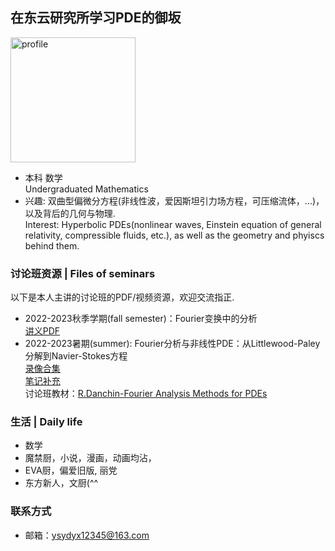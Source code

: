 ## 在东云研究所学习PDE的御坂

<img width="200" alt="profile" src="file:///C:/Users/Administrator/Desktop/%E5%BE%AE%E4%BF%A1%E5%9B%BE%E7%89%87_20240209142300.jpg">

- 本科 数学<br/>
  Undergraduated Mathematics
- 兴趣: 双曲型偏微分方程(非线性波，爱因斯坦引力场方程，可压缩流体，...)，以及背后的几何与物理.<br/>
  Interest: Hyperbolic PDEs(nonlinear waves, Einstein equation of general relativity, compressible fluids, etc.), as well as the geometry and phyiscs behind them.

### 讨论班资源 | Files of seminars

以下是本人主讲的讨论班的PDF/视频资源，欢迎交流指正.

- 2022-2023秋季学期(fall semester)：Fourier变换中的分析<br/>
  [讲义PDF](https://maths.whu.edu.cn/__local/8/3A/29/E666F656D3A1BB0F6CC873EAA90_780F196C_17408F.pdf)<br/>
- 2022-2023暑期(summer): Fourier分析与非线性PDE：从Littlewood-Paley分解到Navier-Stokes方程<br/>
  [录像合集](https://space.bilibili.com/693415657/channel/collectiondetail?sid=1755542)<br/>
  [笔记补充](https://www.bilibili.com/read/cv27084665/)<br/>
  讨论班教材：[R.Danchin-Fourier Analysis Methods for PDEs](https://perso.math.u-pem.fr/danchin.raphael/cours/courschine.pdf)<br/>

### 生活 | Daily life
- 数学
- 魔禁厨，小说，漫画，动画均沾，
- EVA厨，偏爱旧版, 丽党
- 东方新人，文厨(^^


### 联系方式

- 邮箱：ysydyx12345@163.com
